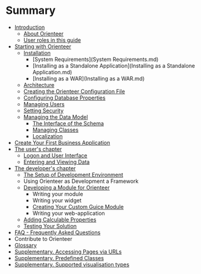 # Summary

* [Introduction](README.md)
   * [About Orienteer](about_orienteer.md)
   * [User roles in this guide](user_roles_in_this_guide.md)
* [Starting with Orienteer](getting_started.md)
   * [Installation](installation.md)
     * [System Requirements](System Requirements.md)
     * [Installing as a Standalone Application](Installing as a Standalone Application.md)
     * [Installing as a WAR](Installing as a WAR.md)
   * [Architecture](architecture.md)
   * [Creating the Orienteer Configuration File](editing_the_orienteer_configuration_file.md)
   * [Configuring Database Properties](creating_a_database_and_configuring_its_properties.md)
   * [Managing Users](managing_users.md)
   * [Setting Security](security.md)
   * [Managing the Data Model](creating_and_managing_the_data_model.md)
       * [The Interface of the Schema](the_interface_of_the_schema.md)
       * [Managing Classes](managing_classes.md)
       * [Localization](localization.md)
* [Create Your First Business Application](the_administrators_chapter.md)
* [The user's chapter](the_users_chapter.md)
   * [Logon and User Interface](orienteer_user_interface.md)
   * [Entering and Viewing Data](entering_data_to_the_database.md)
* [The developer's chapter](orienteer_programming_for_developers.md)
   * [The Setup of Development Environment](the_setup_of_development_environment.md)
   * Using Orienteer as Development a Framework
   * [Developing a Module for Orienteer](developing_a_module_for_orienteer.md)
       * Writing your module
       * Writing your widget
       * [Creating Your Custom Guice Module](creating_your_custom_guice_module.md)
       * Writing your web-application
   * [Adding Calculable Properties](adding_calculable_properties.md)
   * [Testing Your Solution](testing_your_solution.md)
* [FAQ - Frequently Asked Questions](faq.md)
* Contribute to Orienteer
* [Glossary](GLOSSARY.md)
* [Supplementary. Accessing Pages via URLs](special_urls.md)
* [Supplementary. Predefined Classes](supplementary_predefined_classes.md)
* [Supplementary. Supported visualisation types](supplementary_supported_visualisation_types.md)

